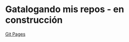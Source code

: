 # Gatalogando mis repos - en construcción


<a href="https://fernandofilipuzzi-utn.github.io/GitCatalogo/">Git Pages</a>
